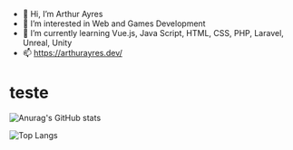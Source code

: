 - 👋 Hi, I’m Arthur Ayres
- 👀 I’m interested in Web and Games Development 
- 🌱 I’m currently learning Vue.js, Java Script, HTML, CSS, PHP, Laravel, Unreal, Unity
- 📫 https://arthurayres.dev/

<h1>teste</h1>


![Anurag's GitHub stats](https://github-readme-stats.vercel.app/api?username=AFS12&show_icons=true&theme=radical)

![Top Langs](https://github-readme-stats.vercel.app/api/top-langs/?username=AFS12&layout=compact&theme=radical)
